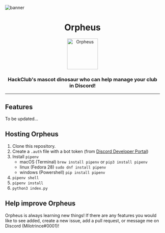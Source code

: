 ![banner](https://github.com/Milotrince/lchs-hackclub/blob/master/assets/banner-orpheus-hand.png)

<div align="center">
    <h1>Orpheus</h1>
    <img src="https://raw.githubusercontent.com/Milotrince/lchs-hackclub/master/assets/orpheus/orpheus-head.png" height="100" alt="Orpheus"/>
    <h3>HackClub's mascot dinosaur who can help manage your club in Discord!</h3>
</div>

--------

## Features
To be updated...

## Hosting Orpheus 
1. Clone this repository.
2. Create a `.auth` file with a bot token (from [Discord Developer Portal](https://discordapp.com/developers/applications/))
3. Install `pipenv`
    * macOS (Terminal) `brew install pipenv` or `pip3 install pipenv`
    * linux (Fedora 28) `sudo dnf install pipenv`
    * windows (Powershell) `pip install pipenv`
4. `pipenv shell`
5. `pipenv install`
6. `python3 index.py`

## Help improve Orpheus 
Orpheus is always learning new things! If there are any features you would like to see added, create a new issue, add a pull request, or message me on Discord (Milotrince#0001)!